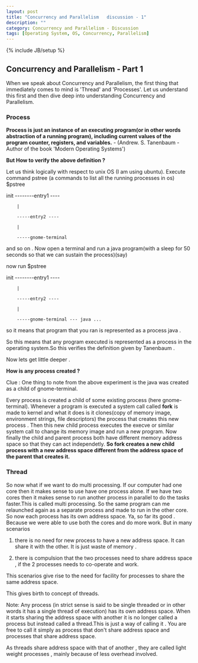 ```yaml
---
layout: post
title: "Concurrency and Parallelism   discussion - 1"
description: ""
category: Concurrency and Parallelism - Discussion
tags: [Operating System, OS, Concurrency, Parallelism]
---
```

{% include JB/setup %}

## Concurrency and Parallelism - Part 1
When we speak about Concurrency and Parallelism, the first thing that immediately comes to mind is
'Thread' and 'Processes'.
Let us understand this first and then dive deep into understanding Concurrency and Parallelism.

### Process
**Process is just an instance of an executing program(or in other words abstraction of a running program), including current values of the program counter, registers, and variables.** - (Andrew. S. Tanenbaum - Author of the book 'Modern Operating Systems')

**But How to verify the above definition ?**

Let us think logically with respect to unix OS (I am using ubuntu).
Execute command pstree (a commands to list all the running processes in os)
$pstree 

init --------entry1 ----

        |
        
        -----entry2 ----
        
        |
        
        -----gnome-terminal 
and so on .
Now open a terminal  and run a java program(with a sleep for 50 seconds so that we can sustain the process)(say)

now run
$pstree

init --------entry1 ----

        |
        
        -----entry2 ----
        
        |
        
        -----gnome-terminal --- java ...
        
        
so it means that program that you ran is represented as a process java . 

So this means that any program executed is represented as a process in the operating system.So this verifies the definition given by Tanenbaum .

Now lets get little deeper .

**How is any process created ?**

Clue : One thing to note from the above experiment is the java was created as a child of gnome-terminal.

Every process is created a child of some existing process (here gnome-terminal). Whenever a program is executed
a system call called **fork** is made to kernel and what it does is it clones(copy of memory image, environment strings, file descriptors) the process that creates this new process . Then this new child process executes the execve or similar system call to change its memory image and run a new program.
Now finally the child and parent process both have different memory address space so that they can act independetly.
**So fork creates a new child process with a new address space different from the address space of the parent that creates it.**



### Thread
So now what if we want to do multi processing. If our computer had one core then it makes sense to use have one process alone. If we have two cores then it makes sense to run another process in parallel to do the tasks faster.This is called multi processing. So the same program can me relaunched again as a separate process and made to run in the other core. So now each process has its own address space. Ya, so far its good . Because we were able to use both the cores and do more work. But in many scenarios 

1) there is no need for new process to have a new address space. It can share it with the other. It is just waste of memory .

2) there is  compulsion that the two processes need to share address space , if the 2 processes needs to co-operate and work.

This scenarios give rise to the need for facility for processes to share the same address space.

This gives birth to concept of threads.

Note: Any process (in strict sense is said to be single threaded or in other words it has a single thread of execution) has its own address space. When it starts sharing the address space with another it is no longer called a process but instead called a thread.This is just a way of calling it . You are free to call it simply as process that don't share address space and processes that share address space.

As threads share address space with that of another , they are called light weight processes , mainly because of less overhead involved. 

